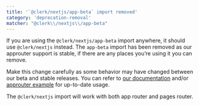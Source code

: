 ```yaml
---
title: '`@clerk/nextjs/app-beta` import removed'
category: 'deprecation-removal'
matcher: "@clerk\\/nextjs\\/app-beta"
---
```


If you are using the `@clerk/nextjs/app-beta` import anywhere, it should use `@clerk/nextjs` instead. The `app-beta` import has been removed as our approuter support is stable, if there are any places you’re using it you can remove.

Make this change carefully as some behavior may have changed between our beta and stable releases. You can refer to [our documentation](https://clerk.com/docs/quickstarts/nextjs) and/or [approuter example](https://github.com/clerk/clerk-nextjs-app-quickstart) for up-to-date usage.

The `@clerk/nextjs` import will work with both app router and pages router.
